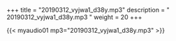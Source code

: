 +++
title = "20190312_vyjwa1_d38y.mp3"
description = " 20190312_vyjwa1_d38y.mp3 "
weight = 20
+++

{{< myaudio01 mp3="20190312_vyjwa1_d38y.mp3" >}}

